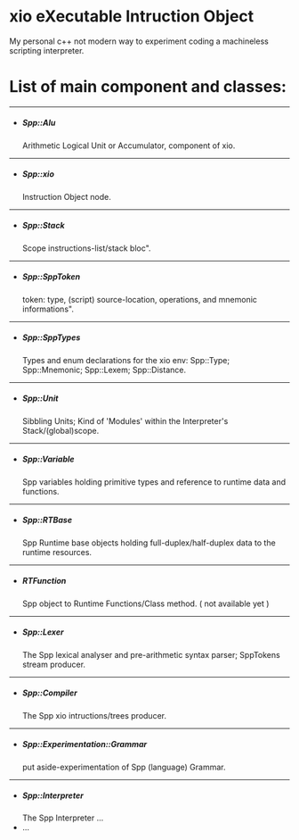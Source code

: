 # xio eXecutable Intruction Object
My personal c++ not modern way to experiment coding a machineless scripting interpreter.

# List of main component and classes:
---
- <h5>Spp::Alu</h5> Arithmetic Logical Unit or Accumulator, component of xio.
---
 - <h5>Spp::xio</h5> Instruction Object node.
---
- <h5>Spp::Stack</h5> Scope instructions-list/stack bloc".
---
- <h5>Spp::SppToken</h5> token: type, (script) source-location, operations, and mnemonic informations".
---
- <h5>Spp::SppTypes</h5> Types and enum declarations for the xio env: Spp::Type; Spp::Mnemonic; Spp::Lexem; Spp::Distance.
---
- <h5>Spp::Unit</h5> Sibbling Units; Kind of 'Modules' within the Interpreter's Stack/(global)scope.
---
- <h5>Spp::Variable</h5> Spp variables holding primitive types and reference to runtime data and functions.
---
- <h5>Spp::RTBase</h5> Spp Runtime base objects holding full-duplex/half-duplex data to the runtime resources.
--- 
- <h5>RTFunction</h5>  Spp object to Runtime Functions/Class method.  ( not available yet )
--- 
- <h5>Spp::Lexer</h5>  The Spp lexical analyser and pre-arithmetic syntax parser; SppTokens stream producer.
---
- <h5>Spp::Compiler</h5> The Spp xio intructions/trees producer.
--- 
- <h5>Spp::Experimentation::Grammar</h5>  put aside-experimentation of Spp (language) Grammar.
---
- <h5>Spp::Interpreter</h5>  The Spp Interpreter ...
- ...
